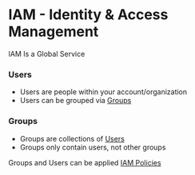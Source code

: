# IAM - Identity & Access Management

IAM Is a Global Service
  
### Users
+ Users are people within your account/organization
+ Users can be grouped via [Groups](#groups)
  
### Groups
+ Groups are collections of [Users](#users)
+ Groups only contain users, not other groups
  
Groups and Users can be applied [IAM Policies](./IAM%20Policy.md)


